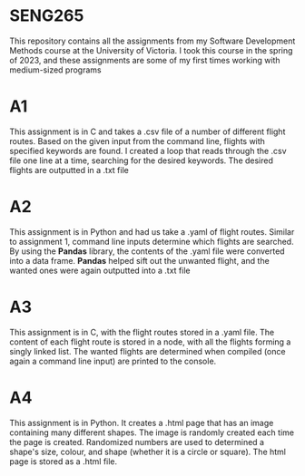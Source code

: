 # SENG265

This repository contains all the assignments from my Software Development Methods course at the University of Victoria. I took this course in the spring of 2023, and these assignments are some of my first times working with medium-sized programs

# A1

This assignment is in C and takes a .csv file of a number of different flight routes. Based on the given input from the command line, flights with specified keywords are found. I created a loop that reads through the .csv file one line at a time, searching for the desired keywords. The desired flights are outputted in a .txt file

# A2

This assignment is in Python and had us take a .yaml of flight routes. Similar to assignment 1, command line inputs determine which flights are searched. By using the **Pandas** library, the contents of the .yaml file were converted into a data frame. **Pandas** helped sift out the unwanted flight, and the wanted ones were again outputted into a .txt file

# A3

This assignment is in C, with the flight routes stored in a .yaml file. The content of each flight route is stored in a node, with all the flights forming a singly linked list. The wanted flights are determined when compiled (once again a command line input) are printed to the console. 

# A4

This assignment is in Python. It creates a .html page that has an image containing many different shapes. The image is randomly created each time the page is created. Randomized numbers are used to determined a shape's size, colour, and shape (whether it is a circle or square). The html page is stored as a .html file.